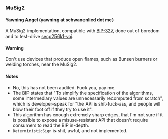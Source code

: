 ### MuSig2
#### Yawning Angel (yawning at schwanenlied dot me)

A MuSig2 implementation, compatible with [BIP-327][1], done out of boredom
and to test-drive [secp256k1-voi][2].

#### Warning

Don't use devices that produce open flames, such as Bunsen burners or
welding torches, near the MuSig2.

#### Notes

- No, this has not been audited.  Fuck you, pay me.
- The BIP states that "To simplify the specification of the algorithms,
some intermediary values are unnecessarily recomputed from scratch",
which is developer-speak for "the API is shit-fuck-ass, and people will
blow their foot off if they try to use it".
- This algorithm has enough extremely sharp edges, that I'm not sure if
it is possible to expose a misuse-resistant API that doesn't require
consumers to read the BIP in-depth.
- `DeterministicSign` is shit, awful, and not implemented.

[1]: https://github.com/bitcoin/bips/blob/master/bip-0327.mediawiki
[2]: https://gitlab.com/yawning/secp256k1-voi